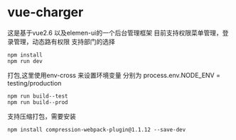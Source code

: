 # vue-charger

这是基于vue2.6  以及elemen-ui的一个后台管理框架
目前支持权限菜单管理，登录管理，动态路有权限
支持部门的选择

```
npm install
npm run dev
```


打包,这里使用env-cross 来设置环境变量 分别为 process.env.NODE_ENV = testing/production
```
npm run build--test 
npm run build--prod
```

支持压缩打包，需要安装
```
npm install compression-webpack-plugin@1.1.12 --save-dev


```